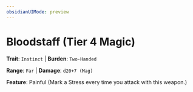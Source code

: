 ```yaml
---
obsidianUIMode: preview
---
```

# Bloodstaff (Tier 4 Magic)

**Trait**: `Instinct` | **Burden**: `Two-Handed`

**Range**: `Far` | **Damage**: `d20+7 (Mag)`

**Feature**: Painful (Mark a Stress every time you attack with this weapon.)
